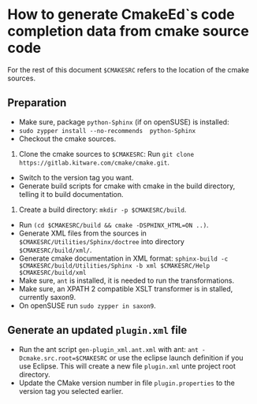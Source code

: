 # How to generate CmakeEd`s code completion data from cmake source code

For the rest of this document `$CMAKESRC` refers to the location of the cmake sources.

## Preparation
- Make sure, package `python-Sphinx` (if on openSUSE) is installed:
 - `sudo zypper install --no-recommends  python-Sphinx` 
- Checkout the cmake sources.
 1. Clone the cmake sources to `$CMAKESRC`: Run `git clone https://gitlab.kitware.com/cmake/cmake.git`.
 - Switch to the version tag you want.
- Generate build scripts for cmake with cmake in the build directory, telling it to build documentation.
 1. Create a build directory: `mkdir -p $CMAKESRC/build`.
 - Run `(cd $CMAKESRC/build && cmake -DSPHINX_HTML=ON ..)`.
- Generate XML files from the sources in `$CMAKESRC/Utilities/Sphinx/doctree`
into directory `$CMAKESRC/build/xml/`.
 - Generate cmake documentation in XML format:
 `sphinx-build -c $CMAKESRC/build/Utilities/Sphinx -b xml $CMAKESRC/Help $CMAKESRC/build/xml`
- Make sure, `ant` is installed, it is needed to run the transformations.
- Make sure, an XPATH 2 compatible XSLT transformer is in stalled, currently saxon9.
 - On openSUSE run `sudo zypper in saxon9`.

## Generate an updated `plugin.xml` file
- Run the ant script `gen-plugin_xml.ant.xml` with ant: `ant -Dcmake.src.root=$CMAKESRC` or use the eclipse launch definition 
 if you use Eclipse. This will create a new file `plugin.xml` unte project root directory.
- Update the CMake version number in file `plugin.properties` to the version tag you selected earlier.